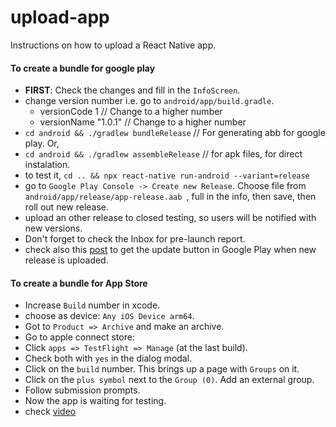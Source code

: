 # upload-app
Instructions on how to upload a React Native app.


#### To create a bundle for google play

- **FIRST**: Check the changes and fill in the `InfoScreen`.
- change version number i.e. go to `android/app/build.gradle`.
  - versionCode 1 // Change to a higher number
  - versionName "1.0.1" // Change to a higher number
- `cd android && ./gradlew bundleRelease` // For generating abb for google play. Or,
- `cd android && ./gradlew assembleRelease` // for apk files, for direct instalation.
- to test it, `cd .. && npx react-native run-android --variant=release`
- go to `Google Play Console -> Create new Release`. Choose file from `android/app/release/app-release.aab `, full in the info, then save, then roll out new release.
- upload an other release to closed testing, so users will be notified with new versions.
- Don't forget to check the Inbox for pre-launch report.
- check also this [post](https://stackoverflow.com/questions/66911642/google-play-android-app-internal-testing-update-button-not-shown-to-internal-t) to get the update button in Google Play when new release is uploaded.

#### To create a bundle for App Store

- Increase `Build` number in xcode.
- choose as device: `Any iOS Device arm64`.
- Got to `Product => Archive` and make an archive.
- Go to apple connect store:
- Click `apps => TestFlight => Manage` (at the last build).
- Check both with `yes` in the dialog modal.
- Click on the `build` number. This brings up a page with `Groups` on it.
- Click on the `plus symbol` next to the `Group (0)`. Add an external group.
- Follow submission prompts.
- Now the app is waiting for testing.
- check [video](https://www.youtube.com/watch?v=DLvdZtTAJrE&t=84s)
